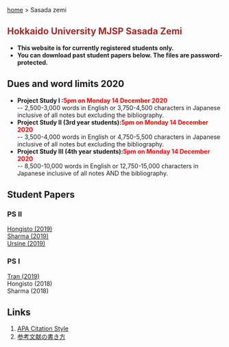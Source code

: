 [home](https://hirosasada.github.io/) > Sasada zemi  
## <font color="BROWN">Hokkaido University MJSP Sasada Zemi</font>
- **This website is for currently registered students only.**  
- **You can download past student papers below. The files are password-protected.**  

## Dues and word limits 2020  
- **Project Study I :<font color="RED">5pm on Monday 14 December 2020</font>**  
-- 2,500-3,000 words in English or 3,750-4,500 characters in Japanese inclusive of all notes but excluding the bibliography.
- **Project Study II  (3rd year students):<font color="RED">5pm on Monday 14 December 2020</font>**  
-- 3,500-4,000 words in English or 4,750-5,500 characters in Japanese inclusive of all notes but excluding the bibliography.
- **Project Study III (4th year students):<font color="RED">5pm on Monday 14 December 2020</font>**  
-- 8,500-10,000 words in English or 12,750-15,000 characters in Japanese inclusive of all notes AND the bibliography.

## Student Papers  
### PS II  
[Hongisto (2019)](https://drive.google.com/open?id=1Oi_XKPILQX1_RnChU3e2Mzz1igNjNg6J)     
[Sharma (2019)](https://drive.google.com/open?id=1lbecq7kqVyv3qxdXi7ekeqMHd3ToPW7V)  
[Ursine (2019)](https://drive.google.com/open?id=1sJwIX0JBB8jWjEyC0M3zxhthvcbb9FOM)  
### PS I  
[Tran (2019)](https://drive.google.com/open?id=1Ke9wG7MA8LXud2AAlEtEMFKfGAicrtiL)  
Hongisto (2018)     
Sharma (2018)  

## Links   
1. [APA Citation Style](https://www.citationmachine.net/apa/cite-a-book)  
2. [参考文献の書き方](https://www.library.osaka-u.ac.jp/doc/2013_Writing_references.pdf)  
